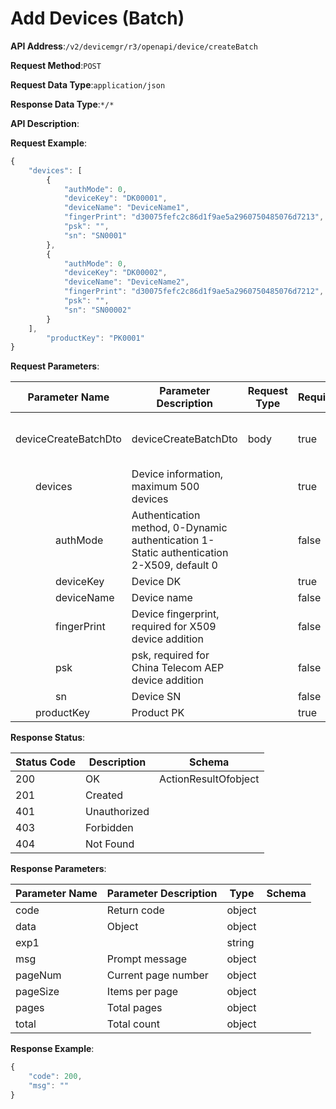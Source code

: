 # Add Devices (Batch)


**API Address**:`/v2/devicemgr/r3/openapi/device/createBatch`


**Request Method**:`POST`


**Request Data Type**:`application/json`


**Response Data Type**:`*/*`


**API Description**:


**Request Example**:


```javascript
{
    "devices": [
        {
            "authMode": 0,
            "deviceKey": "DK00001",
            "deviceName": "DeviceName1",
            "fingerPrint": "d30075fefc2c86d1f9ae5a2960750485076d7213",
            "psk": "",
            "sn": "SN0001"
        },
        {
            "authMode": 0,
            "deviceKey": "DK00002",
            "deviceName": "DeviceName2",
            "fingerPrint": "d30075fefc2c86d1f9ae5a2960750485076d7212",
            "psk": "",
            "sn": "SN00002"
        }
    ],
        "productKey": "PK0001"
}
```


**Request Parameters**:


| Parameter Name                       | Parameter Description                                             | Request Type | Required | Data Type         | Schema               |
| ------------------------------------ | ----------------------------------------------------------------- | ------------ | -------- | ---------------- | -------------------- |
| deviceCreateBatchDto                 | deviceCreateBatchDto                                              | body         | true     | Batch device creation parameters | Batch device creation parameters |
| &emsp;&emsp;devices                  | Device information, maximum 500 devices                           |              | true     | array            | Device information   |
| &emsp;&emsp;&emsp;&emsp;authMode     | Authentication method, 0-Dynamic authentication 1-Static authentication 2-X509, default 0 |          | false    | integer          |                      |
| &emsp;&emsp;&emsp;&emsp;deviceKey    | Device DK                                                         |              | true     | string           |                      |
| &emsp;&emsp;&emsp;&emsp;deviceName   | Device name                                                       |              | false    | string           |                      |
| &emsp;&emsp;&emsp;&emsp;fingerPrint  | Device fingerprint, required for X509 device addition             |              | false    | string           |                      |
| &emsp;&emsp;&emsp;&emsp;psk          | psk, required for China Telecom AEP device addition               |              | false    | string           |                      |
| &emsp;&emsp;&emsp;&emsp;sn           | Device SN                                                         |              | false    | string           |                      |
| &emsp;&emsp;productKey               | Product PK                                                        |              | true     | string           |                      |


**Response Status**:


| Status Code | Description  | Schema               |
| ----------- | ------------ | -------------------- |
| 200         | OK           | ActionResultOfobject |
| 201         | Created      |                      |
| 401         | Unauthorized |                      |
| 403         | Forbidden    |                      |
| 404         | Not Found    |                      |


**Response Parameters**:


| Parameter Name | Parameter Description | Type   | Schema |
| -------------- | --------------------- | ------ | ------ |
| code           | Return code           | object |        |
| data           | Object                | object |        |
| exp1           |                       | string |        |
| msg            | Prompt message        | object |        |
| pageNum        | Current page number   | object |        |
| pageSize       | Items per page        | object |        |
| pages          | Total pages           | object |        |
| total          | Total count           | object |        |


**Response Example**:
```javascript
{
    "code": 200,
    "msg": ""
}
```
